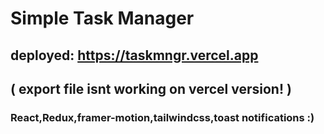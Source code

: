 # Simple Task Manager 
## deployed: https://taskmngr.vercel.app
## ( export file isnt working on vercel version! )
### React,Redux,framer-motion,tailwindcss,toast notifications :)


